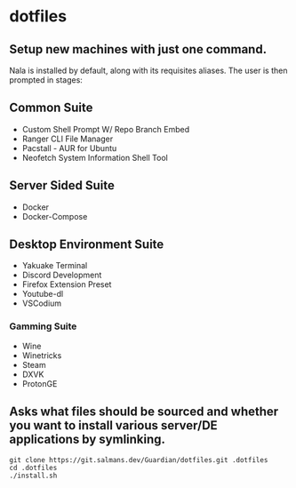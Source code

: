 # dotfiles

## Setup new machines with just one command.

Nala is installed by default, along with its requisites aliases.
The user is then prompted in stages:

## Common Suite
- Custom Shell Prompt W/ Repo Branch Embed
- Ranger CLI File Manager
- Pacstall - AUR for Ubuntu
- Neofetch System Information Shell Tool
## Server Sided Suite
- Docker
- Docker-Compose
## Desktop Environment Suite
- Yakuake Terminal
- Discord Development
- Firefox Extension Preset
- Youtube-dl
- VSCodium
### Gamming Suite
- Wine
- Winetricks
- Steam
- DXVK
- ProtonGE


## Asks what files should be sourced and whether you want to install various server/DE applications by symlinking.

    git clone https://git.salmans.dev/Guardian/dotfiles.git .dotfiles
    cd .dotfiles
    ./install.sh
